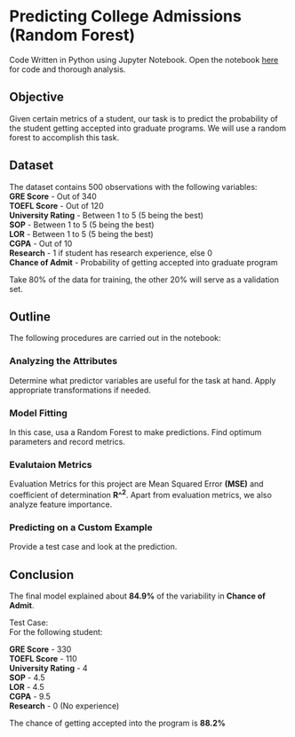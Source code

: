 # Predicting College Admissions (Random Forest)

Code Written in Python using Jupyter Notebook. Open the notebook [here](https://github.com/sshreyas999/Predicting-College-Admissions-Random-Forest/blob/main/Random%20Forest%20-%20Predicting%20College%20Admissions.ipynb) for code and thorough analysis.


## Objective  
Given certain metrics of a student, our task is to predict the probability of the student getting accepted into graduate programs. We will use a random forest to accomplish this task.

## Dataset
The dataset contains 500 observations with the following variables:  
**GRE Score** - Out of 340  
**TOEFL Score** - Out of 120  
**University Rating** - Between 1 to 5 (5 being the best)  
**SOP** - Between 1 to 5 (5 being the best)  
**LOR** - Between 1 to 5 (5 being the best)  
**CGPA** - Out of 10  
**Research** - 1 if student has research experience, else 0  
**Chance of Admit** - Probability of getting accepted into graduate program

Take 80% of the data for training, the other 20% will serve as a validation set.

## Outline  
The following procedures are carried out in the notebook:
### Analyzing the Attributes  
Determine what predictor variables are useful for the task at hand. Apply appropriate transformations if needed.
### Model Fitting
In this case, usa  a Random Forest to make predictions. Find optimum parameters and record metrics.
### Evalutaion Metrics
Evaluation Metrics for this project are Mean Squared Error **(MSE)** and coefficient of determination **R^<sup>2</sup>**. Apart from evaluation metrics, we also analyze feature importance. 
### Predicting on a Custom Example
Provide a test case and look at the prediction.

## Conclusion
The final model explained about **84.9%** of the variability in **Chance of Admit**.  

Test Case:    
For the following student:  

**GRE Score** - 330  
**TOEFL Score** - 110  
**University Rating** - 4  
**SOP** - 4.5  
**LOR** - 4.5  
**CGPA** - 9.5  
**Research** - 0 (No experience)

The chance of getting accepted into the program is **88.2%**



